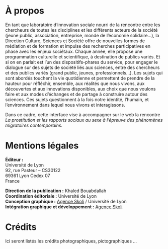 # À propos

En tant que laboratoire d’innovation sociale nourri de la rencontre entre les chercheurs de toutes les disciplines et les différents acteurs de la société (jeune public, association, entreprise, monde de l’économie solidaire…), la Direction Culture, Sciences et Société offre de nouvelles formes de médiation et de formation et impulse des recherches participatives en phase avec les enjeux sociétaux. Chaque année, elle propose une programmation culturelle et scientifique, à destination de publics variés. Et si on en parlait est l’un des dispositifs-phares du service, pour engager le dialogue sur des sujets de société liés aux sciences, entre des chercheurs et des publics variés (grand public, jeunes, professionnels…). Les sujets qui sont abordés touchent la vie quotidienne et permettent de prendre de la hauteur pour réfléchir, ensemble, aux réalités que nous vivons, aux découvertes et aux innovations disponibles, aux choix que nous voulons faire et aux modes d’échanges et de partage à construire autour des sciences. Ces sujets questionnent à la fois notre identité, l’humain, et l’environnement dans lequel nous vivons et interagissons.

Dans ce cadre, cette interface vise à accompagner sur le web la rencontre *La prostitution et les rapports sociaux au sexe à l’épreuve des phénomènes migratoires contemporains.*



# Mentions légales

**Éditeur :** </br>
Université de Lyon </br>
92, rue Pasteur – CS30122</br>
69361 Lyon Cedex 07</br>
France</br>

**Direction de la publication :** Khaled Bouabdallah </br>
**Coordination éditoriale :** Université de Lyon </br>
**Conception graphique :** [Agence Skoli](http://skoli.fr) / Université de Lyon </br>
**Intégration graphique et développement :** [Agence Skoli](http://skoli.fr) </br>


# Crédits

Ici seront listés les crédits photographiques, pictographiques …
